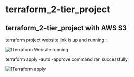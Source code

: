 # terraform_2-tier_project
## terraform_2-tier_project with AWS S3

terraform project website link is up and running :

![1Terraform Website running](https://github.com/chintan2812/terraform_2-tier_project/assets/142546141/1959f28c-4723-4f93-9bfa-4a1bc644d32c)

terraform apply -auto -approve command ran successfully.

![1Terraform apply](https://github.com/chintan2812/terraform_2-tier_project/assets/142546141/a2f7b42f-a508-473e-9fa5-927238d6df63)

